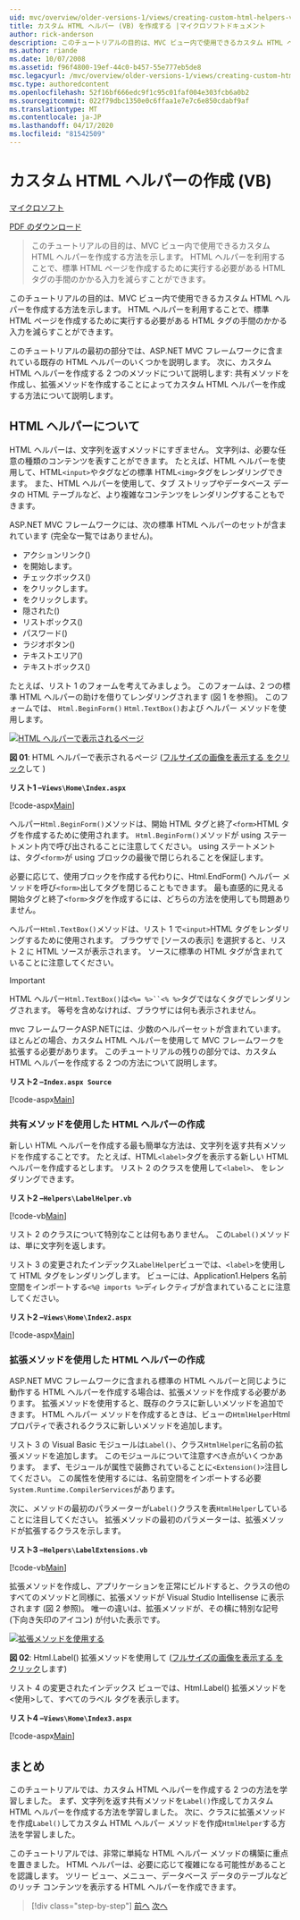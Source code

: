 ```yaml
---
uid: mvc/overview/older-versions-1/views/creating-custom-html-helpers-vb
title: カスタム HTML ヘルパー (VB) を作成する |マイクロソフトドキュメント
author: rick-anderson
description: このチュートリアルの目的は、MVC ビュー内で使用できるカスタム HTML ヘルパーを作成する方法を示します。 HTMLヘルパーを利用して.
ms.author: riande
ms.date: 10/07/2008
ms.assetid: f96f4800-19ef-44c0-b457-55e777eb5de8
msc.legacyurl: /mvc/overview/older-versions-1/views/creating-custom-html-helpers-vb
msc.type: authoredcontent
ms.openlocfilehash: 52f16bf666edc9f1c95c01faf004e303fcb6a0b2
ms.sourcegitcommit: 022f79dbc1350e0c6ffaa1e7e7c6e850cdabf9af
ms.translationtype: MT
ms.contentlocale: ja-JP
ms.lasthandoff: 04/17/2020
ms.locfileid: "81542509"
---
```

# <a name="creating-custom-html-helpers-vb"></a>カスタム HTML ヘルパーの作成 (VB)

[マイクロソフト](https://github.com/microsoft)

[PDF のダウンロード](https://download.microsoft.com/download/1/1/f/11f721aa-d749-4ed7-bb89-a681b68894e6/ASPNET_MVC_Tutorial_9_VB.pdf)

> このチュートリアルの目的は、MVC ビュー内で使用できるカスタム HTML ヘルパーを作成する方法を示します。 HTML ヘルパーを利用することで、標準 HTML ページを作成するために実行する必要がある HTML タグの手間のかかる入力を減らすことができます。

このチュートリアルの目的は、MVC ビュー内で使用できるカスタム HTML ヘルパーを作成する方法を示します。 HTML ヘルパーを利用することで、標準 HTML ページを作成するために実行する必要がある HTML タグの手間のかかる入力を減らすことができます。

このチュートリアルの最初の部分では、ASP.NET MVC フレームワークに含まれている既存の HTML ヘルパーのいくつかを説明します。 次に、カスタム HTML ヘルパーを作成する 2 つのメソッドについて説明します: 共有メソッドを作成し、拡張メソッドを作成することによってカスタム HTML ヘルパーを作成する方法について説明します。

## <a name="understanding-html-helpers"></a>HTML ヘルパーについて

HTML ヘルパーは、文字列を返すメソッドにすぎません。 文字列は、必要な任意の種類のコンテンツを表すことができます。 たとえば、HTML ヘルパーを使用して、HTML`<input>`やタグなどの標準 HTML`<img>`タグをレンダリングできます。 また、HTML ヘルパーを使用して、タブ ストリップやデータベース データの HTML テーブルなど、より複雑なコンテンツをレンダリングすることもできます。

ASP.NET MVC フレームワークには、次の標準 HTML ヘルパーのセットが含まれています (完全な一覧ではありません)。

- アクションリンク()
- を開始します。
- チェックボックス()
- をクリックします。
- をクリックします。
- 隠された()
- リストボックス()
- パスワード()
- ラジオボタン()
- テキストエリア()
- テキストボックス()

たとえば、リスト 1 のフォームを考えてみましょう。 このフォームは、2 つの標準 HTML ヘルパーの助けを借りてレンダリングされます (図 1 を参照)。 このフォームでは、 `Html.BeginForm()` `Html.TextBox()`および ヘルパー メソッドを使用します。

[![HTML ヘルパーで表示されるページ](creating-custom-html-helpers-vb/_static/image2.png)](creating-custom-html-helpers-vb/_static/image1.png)

**図 01**: HTML ヘルパーで表示されるページ ([フルサイズの画像を表示する をクリック](creating-custom-html-helpers-vb/_static/image3.png)して )

**リスト1 –`Views\Home\Index.aspx`**

[!code-aspx[Main](creating-custom-html-helpers-vb/samples/sample1.aspx)]

ヘルパー`Html.BeginForm()`メソッドは、開始 HTML タグと終了`<form>`HTML タグを作成するために使用されます。 `Html.BeginForm()`メソッドが using ステートメント内で呼び出されることに注意してください。 using ステートメントは、タグ`<form>`が using ブロックの最後で閉じられることを保証します。

必要に応じて、使用ブロックを作成する代わりに、Html.EndForm() ヘルパー メソッドを呼び`<form>`出してタグを閉じることもできます。 最も直感的に見える開始タグと終了`<form>`タグを作成するには、どちらの方法を使用しても問題ありません。

ヘルパー`Html.TextBox()`メソッドは、リスト 1 で`<input>`HTML タグをレンダリングするために使用されます。 ブラウザで [ソースの表示] を選択すると、リスト 2 に HTML ソースが表示されます。 ソースに標準の HTML タグが含まれていることに注意してください。

> [!IMPORTANT]
> HTML ヘルパー`Html.TextBox()`は`<%= %>``<% %>`タグではなくタグでレンダリングされます。 等号を含めなければ、ブラウザには何も表示されません。

mvc フレームワークASP.NETには、少数のヘルパーセットが含まれています。 ほとんどの場合、カスタム HTML ヘルパーを使用して MVC フレームワークを拡張する必要があります。 このチュートリアルの残りの部分では、カスタム HTML ヘルパーを作成する 2 つの方法について説明します。

**リスト2 –`Index.aspx Source`**

[!code-aspx[Main](creating-custom-html-helpers-vb/samples/sample2.aspx)]

### <a name="creating-html-helpers-with-shared-methods"></a>共有メソッドを使用した HTML ヘルパーの作成

新しい HTML ヘルパーを作成する最も簡単な方法は、文字列を返す共有メソッドを作成することです。 たとえば、HTML`<label>`タグを表示する新しい HTML ヘルパーを作成するとします。 リスト 2 のクラスを使用して`<label>`、 をレンダリングできます。

**リスト2 –`Helpers\LabelHelper.vb`**

[!code-vb[Main](creating-custom-html-helpers-vb/samples/sample3.vb)]

リスト 2 のクラスについて特別なことは何もありません。 この`Label()`メソッドは、単に文字列を返します。

リスト 3 の変更されたインデックス`LabelHelper`ビューでは、`<label>`を使用して HTML タグをレンダリングします。 ビューには、Application1.Helpers 名前空間をインポートする`<%@ imports %>`ディレクティブが含まれていることに注意してください。

**リスト2 –`Views\Home\Index2.aspx`**

[!code-aspx[Main](creating-custom-html-helpers-vb/samples/sample4.aspx)]

### <a name="creating-html-helpers-with-extension-methods"></a>拡張メソッドを使用した HTML ヘルパーの作成

ASP.NET MVC フレームワークに含まれる標準の HTML ヘルパーと同じように動作する HTML ヘルパーを作成する場合は、拡張メソッドを作成する必要があります。 拡張メソッドを使用すると、既存のクラスに新しいメソッドを追加できます。 HTML ヘルパー メソッドを作成するときは、ビューの`HtmlHelper`Html プロパティで表されるクラスに新しいメソッドを追加します。

リスト 3 の Visual Basic モジュールは`Label()`、クラス`HtmlHelper`に名前の拡張メソッドを追加します。 このモジュールについて注意すべき点がいくつかあります。 まず、モジュールが属性で装飾されていることに`<Extension()>`注目してください。 この属性を使用するには、名前空間をインポートする必要`System.Runtime.CompilerServices`があります。

次に、メソッドの最初のパラメーターが`Label()`クラスを表`HtmlHelper`していることに注目してください。 拡張メソッドの最初のパラメーターは、拡張メソッドが拡張するクラスを示します。

**リスト3 –`Helpers\LabelExtensions.vb`**

[!code-vb[Main](creating-custom-html-helpers-vb/samples/sample5.vb)]

拡張メソッドを作成し、アプリケーションを正常にビルドすると、クラスの他のすべてのメソッドと同様に、拡張メソッドが Visual Studio Intellisense に表示されます (図 2 参照)。 唯一の違いは、拡張メソッドが、その横に特別な記号 (下向き矢印のアイコン) が付いた表示です。

[![拡張メソッドを使用する](creating-custom-html-helpers-vb/_static/image5.png)](creating-custom-html-helpers-vb/_static/image4.png)

**図 02**: Html.Label() 拡張メソッドを使用して ([フルサイズの画像を表示する をクリック](creating-custom-html-helpers-vb/_static/image6.png)します)

リスト 4 の変更されたインデックス ビューでは、Html.Label() 拡張メソッドを&lt;使用&gt;して、すべてのラベル タグを表示します。

**リスト4 –`Views\Home\Index3.aspx`**

[!code-aspx[Main](creating-custom-html-helpers-vb/samples/sample6.aspx)]

## <a name="summary"></a>まとめ

このチュートリアルでは、カスタム HTML ヘルパーを作成する 2 つの方法を学習しました。 まず、文字列を返す共有メソッドを`Label()`作成してカスタム HTML ヘルパーを作成する方法を学習しました。 次に、クラスに拡張メソッドを作成`Label()`してカスタム HTML ヘルパー メソッドを作成`HtmlHelper`する方法を学習しました。

このチュートリアルでは、非常に単純な HTML ヘルパー メソッドの構築に重点を置きました。 HTML ヘルパーは、必要に応じて複雑になる可能性があることを認識します。 ツリー ビュー、メニュー、データベース データのテーブルなどのリッチ コンテンツを表示する HTML ヘルパーを作成できます。

> [!div class="step-by-step"]
> [前へ](asp-net-mvc-views-overview-vb.md)
> [次へ](using-the-tagbuilder-class-to-build-html-helpers-vb.md)
